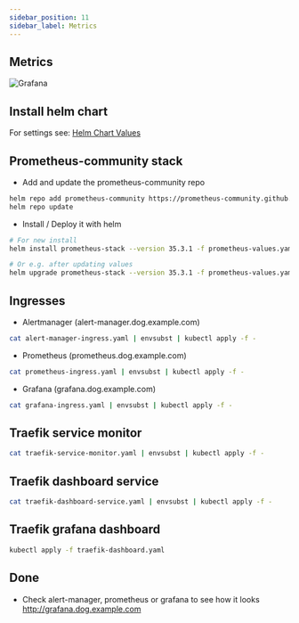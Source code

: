 ```yaml
---
sidebar_position: 11
sidebar_label: Metrics
---
```


## Metrics
![Grafana](/img/grafana-traefik.webp)

## Install helm chart
For settings see:
[Helm Chart Values](https://github.com/prometheus-community/helm-charts/blob/kube-prometheus-stack-16.0.1/charts/kube-prometheus-stack/values.yaml)


## Prometheus-community stack
* Add and update the prometheus-community repo
```bash
helm repo add prometheus-community https://prometheus-community.github.io/helm-charts && \
helm repo update
```
* Install / Deploy it with helm
```bash
# For new install
helm install prometheus-stack --version 35.3.1 -f prometheus-values.yaml prometheus-community/kube-prometheus-stack
```
```bash
# Or e.g. after updating values
helm upgrade prometheus-stack --version 35.3.1 -f prometheus-values.yaml prometheus-community/kube-prometheus-stack
```

## Ingresses
* Alertmanager (alert-manager.dog.example.com)
```bash
cat alert-manager-ingress.yaml | envsubst | kubectl apply -f -
```
* Prometheus (prometheus.dog.example.com)
```bash
cat prometheus-ingress.yaml | envsubst | kubectl apply -f -
```
* Grafana (grafana.dog.example.com)
```bash
cat grafana-ingress.yaml | envsubst | kubectl apply -f -
```

## Traefik service monitor
```bash
cat traefik-service-monitor.yaml | envsubst | kubectl apply -f -
```

## Traefik dashboard service
```bash
cat traefik-dashboard-service.yaml | envsubst | kubectl apply -f -
```

## Traefik grafana dashboard
```bash
kubectl apply -f traefik-dashboard.yaml
```

## Done 
* Check alert-manager, prometheus or grafana to see how it looks
<a href="http://grafana.dog.example.com" target="_blank">http://grafana.dog.example.com</a>